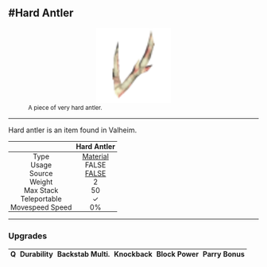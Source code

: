 <meta property="og:title" content="Hard Antler - MoreValheim" /><meta property="og:type" content="website" /><meta property="og:image" content="/assets/hard_antler.png" /><meta property="og:description" content="Hard Antler is an item found in Valheim." /><meta name="theme-color" content="#546D78"><meta name="twitter:card" content="summary_large_image">
#Hard Antler
-------------
<style>img {width:20px;}.tb {width:150px;display: block;margin-left: auto;margin-right: auto;}</style>

<style>.md-typeset table:not([class]) th:not([align]) {min-width:unset!important;}</style>
<style>td{padding:0em 0.3em!important;text-align:center!important;border-left:.05rem solid var(--md-default-fg-color--lightest)}</style>

<style>th{padding:0.1em 0.3em!important;text-align:center!important;font-weight:bold}</style>

<style>pre{text-align:right!important}</style>
<style>table tr td:first-child {border-left: 0;};</style>

<figure><img src="/assets/hard_antler.png" class="tb" /><figcaption><small>A piece of very hard antler.</small></figcaption></figure>

-------------

Hard antler is an item found in Valheim.

|        | Hard Antler              |
| ----------- | ------------------------------------ |
| Type | [Material](../../types/material)
| Usage | FALSE<br>
| Source | [FALSE](../../items/false)
| Weight | 2 |
| Max Stack | 50 |
| Teleportable | ✓
| Movespeed Speed | 0%


-------------

### Upgrades
| Q | Durability | Backstab Multi. | Knockback | Block Power | Parry Bonus
| - | - | - | - | - | - 
